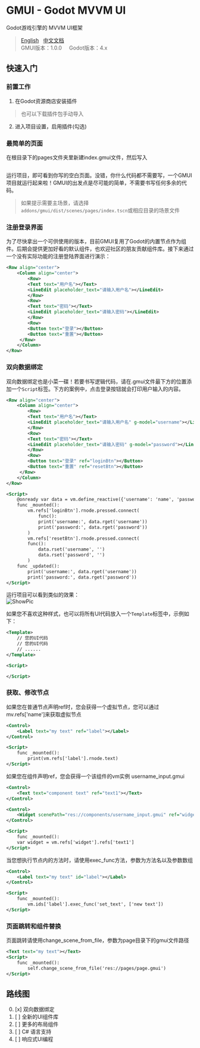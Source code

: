 # GMUI - Godot MVVM UI  
Godot游戏引擎的 MVVM UI框架   
> [English](https://github.com/JustDooooIt/GMUI)&nbsp;&nbsp;&nbsp;[中文文档](https://github.com/JustDooooIt/GMUI/blob/master/README.ZH.md)   
> GMUI版本：1.0.0   &nbsp;&nbsp;&nbsp;&nbsp;Godot版本：4.x  

## 快速入门  

### 前置工作  
1. 在Godot资源商店安装插件  
> 也可以下载插件包手动导入  
2. 进入项目设置，启用插件(勾选)  

### 最简单的页面  
在根目录下的pages文件夹里新建index.gmui文件，然后写入  

```xml
```  

运行项目，即可看到你写的空白页面。没错，你什么代码都不需要写，一个GMUI项目就运行起来啦！GMUI的出发点是尽可能的简单，不需要书写任何多余的代码。  
> 如果提示需要主场景，请选择`addons/gmui/dist/scenes/pages/index.tscn`或相应目录的场景文件   

### 注册登录界面  
为了尽快拿出一个可供使用的版本，目前GMUI复用了Godot的内置节点作为组件。后期会提供更加好看的默认组件，也欢迎社区的朋友贡献组件库。接下来通过一个没有实际功能的注册登陆界面进行演示：

```xml
<Row align="center">
    <Column align="center">
        <Row>
	    <Text text="用户名"></Text>
	    <LineEdit placeholder_text="请输入用户名"></LineEdit>
	    </Row>
	    <Row>
		<Text text="密码"></Text>
		<LineEdit placeholder_text="请输入密码"></LineEdit>
	    </Row>
	    <Row>
		<Button text="登录"></Button>
		<Button text="重置"></Button>
	 </Row>
    </Column>
</Row>
```

### 双向数据绑定  
双向数据绑定也是小菜一碟！若要书写逻辑代码，请在.gmui文件最下方的位置添加一个`Script`标签。下方的案例中，点击登录按钮就会打印用户输入的内容。

```xml
<Row align="center">
    <Column align="center">
        <Row>
	    <Text text="用户名"></Text>
	    <LineEdit placeholder_text="请输入用户名" g-model="username"></LineEdit>
	    </Row>
	    <Row>
		<Text text="密码"></Text>
		<LineEdit placeholder_text="请输入密码" g-model="password"></LineEdit>
	    </Row>
	    <Row>
		<Button text="登录" ref="loginBtn"></Button>
		<Button text="重置" ref="resetBtn"></Button>
	 </Row>
    </Column>
</Row>

<Script>
    @onready var data = vm.define_reactive({'username': 'name', 'password': '123'})
    func _mounted():
        vm.refs['loginBtn'].rnode.pressed.connect(
    	    func():
	        print('username:', data.rget('username'))
	        print('password:', data.rget('password'))
        )
        vm.refs['resetBtn'].rnode.pressed.connect(
	    func():
	        data.rset('username', '')
	        data.rset('password', '')
        )
    func _updated():
        print('username:', data.rget('username'))
        print('password:', data.rget('password'))
</Script>
```

运行项目可以看到类似的效果：  
![ShowPic](https://s1.ax1x.com/2023/06/14/pCnM956.png)

如果您不喜欢这种样式，也可以将所有UI代码放入一个`Template`标签中，示例如下：

```xml
<Template>
	// 您的UI代码  
	// 您的UI代码  
	// ......  
</Template>

<Script>

</Script>
```

### 获取、修改节点  
如果您在普通节点声明ref时，您会获得一个虚拟节点，您可以通过mv.refs['name']来获取虚拟节点
```xml
<Control>
	<Label text="my text" ref="label"></Label>
</Control>

<Script>
	func _mounted():
		print(vm.refs['label'].rnode.text)
</Script>
```

如果您在组件声明ref，您会获得一个该组件的vm实例
username_input.gmui
```xml
<Control>
    <Text text="component text" ref="text1"></Text>
</Control>
```
```xml
<Control>
    <Widget scenePath="res://components/username_input.gmui" ref="widget"></Widget>
</Control>

<Script>
    func _mounted():
	var widget = vm.refs['widget'].refs['text1']
</Script>
```

当您想执行节点内的方法时，请使用exec_func方法，参数为方法名以及参数数组
```xml
<Control>
    <Label text="my text" id="label"></Label>
</Control>

<Script>
    func _mounted():
        vm.ids['label'].exec_func('set_text', ['new text'])
</Script>
```

### 页面跳转和组件替换  

页面跳转请使用change_scene_from_file，参数为page目录下的gmui文件路径
```xml
<Text text="my text"></Text>
<Script>
    func _mounted():
        self.change_scene_from_file('res://pages/page.gmui')
</Script>
```

## 路线图  
0. [x] 双向数据绑定  
1. [ ] 全新的UI组件库  
2. [ ] 更多的布局组件  
3. [ ] C# 语言支持  
4. [ ] 响应式UI编程  
